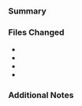 ### Summary

<!-- Provide a brief summary of the changes in two lines -->

### Files Changed

- <!-- List the files modified in this PR -->
-
-
-

### Additional Notes

<!-- Include any additional context or information about the changes if needed -->

